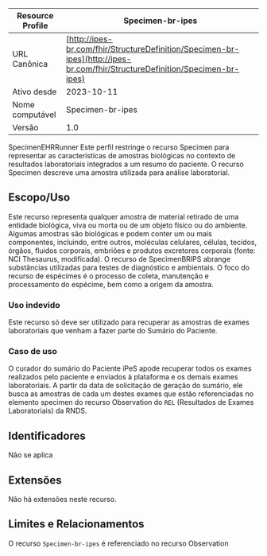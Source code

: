 | Resource Profile                     | Specimen-br-ipes                                                      |
|--------------------------------------|-----------------------------------------------------------------------------------|
| URL Canônica                        | [http://ipes-br.com/fhir/StructureDefinition/Specimen-br-ipes](http://ipes-br.com/fhir/StructureDefinition/Specimen-br-ipes) |
| Ativo desde                          | 2023-10-11                                                                        |
| Nome computável                      | Specimen-br-ipes                                                     |
| Versão                               | 1.0   


SpecimenEHRRunner
Este perfil restringe o recurso Specimen para representar as características de amostras biológicas no contexto de resultados laboratoriais integrados a um resumo do paciente. O recurso Specimen descreve uma amostra utilizada para análise laboratorial.
## Escopo/Uso
Este recurso representa qualquer amostra de material retirado de uma entidade biológica, viva ou morta ou de um objeto físico ou do ambiente. Algumas amostras são biológicas e podem conter um ou mais componentes, incluindo, entre outros, moléculas celulares, células, tecidos, órgãos, fluidos corporais, embriões e produtos excretores corporais (fonte: NCI Thesaurus, modificada). O recurso de SpecimenBRIPS abrange substâncias utilizadas para testes de diagnóstico e ambientais. O foco do recurso de espécimes é o processo de coleta, manutenção e processamento do espécime, bem como a origem da amostra.
### Uso indevido
Este recurso só deve ser utilizado para recuperar as amostras de exames laboratoriais que venham a fazer parte do Sumário do Paciente.
### Caso de uso
O curador do sumário do Paciente iPeS apode recuperar todos os exames realizados pelo paciente e enviados à plataforma e os demais exames laboratoriais.  A partir da data de solicitação de geração do sumário, ele busca as amostras de cada um destes exames que estão referenciadas no elemento specimen do recurso Observation do  `REL` (Resultados de Exames Laboratoriais) da RNDS.
## Identificadores
Não se aplica
## Extensões
Não há extensões neste recurso.
## Limites e Relacionamentos
O recurso `Specimen-br-ipes` é referenciado no recurso Observation
